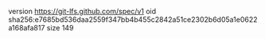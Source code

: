 version https://git-lfs.github.com/spec/v1
oid sha256:e7685bd536daa2559f347bb4b455c2842a51ce2302b6d05a1e0622a168afa817
size 149
